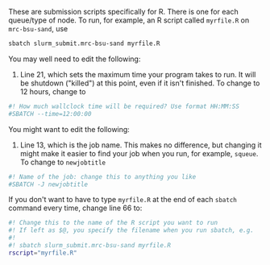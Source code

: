 These are submission scripts specifically for R. There is one for each queue/type of node. To run, for example, an R script called `myrfile.R` on `mrc-bsu-sand`, use

```sh
sbatch slurm_submit.mrc-bsu-sand myrfile.R
```

You may well need to edit the following:

1. Line 21, which sets the maximum time your program takes to run. It will be shutdown ("killed") at this point, even if it isn't finished. To change to 12 hours, change to

```sh
#! How much wallclock time will be required? Use format HH:MM:SS
#SBATCH --time=12:00:00
```

You might want to edit the following:

1. Line 13, which is the job name. This makes no difference, but changing it might make it easier to find your job when you run, for example, `squeue`. To change to `newjobtitle`

```sh
#! Name of the job: change this to anything you like
#SBATCH -J newjobtitle
```


If you don't want to have to type `myrfile.R` at the end of each `sbatch` command every time, change line 66 to:

```sh
#! Change this to the name of the R script you want to run
#! If left as $@, you specify the filename when you run sbatch, e.g.
#!
#! sbatch slurm_submit.mrc-bsu-sand myrfile.R
rscript="myrfile.R"
```

